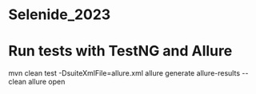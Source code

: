 # Selenide_2023
# Run tests with TestNG and Allure
mvn clean test -DsuiteXmlFile=allure.xml
allure generate allure-results --clean
allure open
